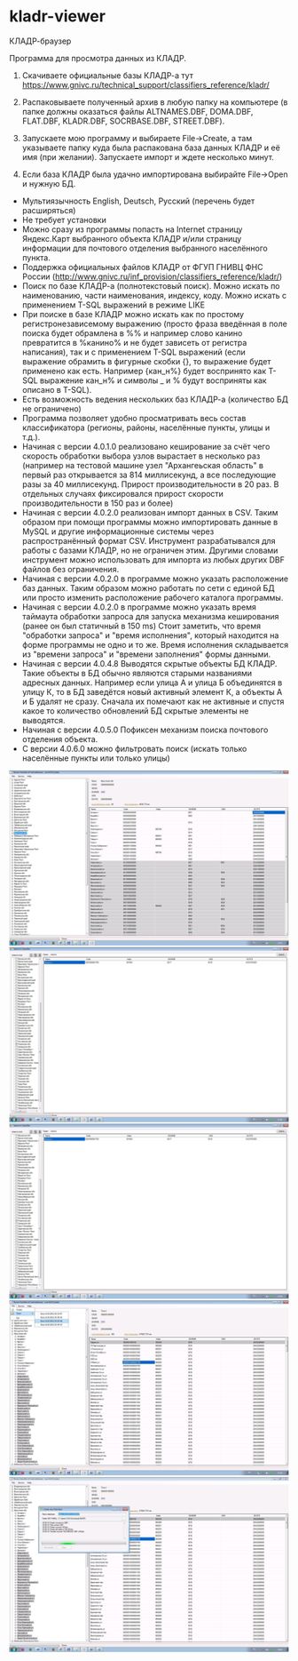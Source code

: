 # kladr-viewer
КЛАДР-браузер

Программа для просмотра данных из КЛАДР.

1) Скачиваете официальные базы КЛАДР-а тут https://www.gnivc.ru/technical_support/classifiers_reference/kladr/

2) Распаковываете полученный архив в любую папку на компьютере (в папке должны оказаться файлы ALTNAMES.DBF, DOMA.DBF, FLAT.DBF, KLADR.DBF, SOCRBASE.DBF, STREET.DBF).

3) Запускаете мою программу и выбираете File->Create, а там указываете папку куда была распакована база данных КЛАДР и её имя (при желании). Запускаете импорт и ждете несколько минут.

4) Если база КЛАДР была удачно импортирована выбирайте File->Open и нужную БД. 

 - Мультиязычность English, Deutsch, Русский (перечень будет расширяться)
 - Не требует установки
 - Можно сразу из программы попасть на Internet страницу Яндекс.Карт выбранного объекта КЛАДР и/или страницу информации для почтового отделения выбранного населённого пункта.
 - Поддержка официальных файлов КЛАДР от ФГУП ГНИВЦ ФНС России (http://www.gnivc.ru/inf_provision/classifiers_reference/kladr/)
 - Поиск по базе КЛАДР-а (полнотекстовый поиск). Можно искать по наименованию, части наименования, индексу, коду. Можно искать с применением T-SQL выражений в режиме LIKE
 - При поиске в базе КЛАДР можно искать как по простому регистронезависемому выражению (просто фраза введённая в поле поиска будет обрамлена в %% и например слово канино превратится в %канино% и не будет зависеть от регистра написания), так и с применением T-SQL выражений (если выражение обрамить в фигурные скобки {}, то выражение будет применено как есть. Например {кан_н%} будет воспринято как T-SQL выражение кан_н% и символы _ и % будут восприняты как описано в T-SQL).
 - Есть возможность ведения нескольких баз КЛАДР-а (количество БД не ограничено)
 - Программа позволяет удобно просматривать весь состав классификатора (регионы, районы, населённые пункты, улицы и т.д.).
 - Начиная с версии 4.0.1.0 реализовано кеширование за счёт чего скорость обработки выбора узлов вырастает в несколько раз (например на тестовой машине узел "Архангеьская область" в первый раз открывается за 814 миллисекунд, а все последующие разы за 40 миллисекунд. Прирост производительности в 20 раз. В отдельных случаях фиксировался прирост скорости производительности в 150 раз и более)
 - Начиная с версии 4.0.2.0 реализован импорт данных в CSV. Таким образом при помощи программы можно импортировать данные в MySQL и другие информационные системы через распространённый формат CSV. Инструмент разрабатывался для работы с базами КЛАДР, но не ограничен этим. Другими словами инструмент можно использовать для импорта из любых других DBF файлов без ограничения.
 - Начиная с версии 4.0.2.0 в программе можно указать расположение баз данных. Таким образом можно работать по сети с единой БД или просто изменить расположение рабочего каталога программы.
 - Начиная с версии 4.0.2.0 в программе можно указать время таймаута обработки запроса для запуска механизма кеширования (ранее он был статичный в 150 ms) Стоит заметить, что время "обработки запроса" и "время исполнения", который находится на форме программы не одно и то же. Время исполнения складывается из "времени запроса" и "времени заполнения" формы данными.
 - Начиная с версии 4.0.4.8 Выводятся скрытые объекты БД КЛАДР. Такие объекты в БД обычно являются старыми названиями адресных данных. Например если улица А и улица Б объединятся в улицу К, то в БД заведётся новый активный элемент К, а объекты А и Б удалят не сразу. Сначала их помечают как не активные и спустя какое то количество обновлений БД скрытые элементы не выводятся.
 - Начиная с версии 4.0.5.0 Пофиксен механизм поиска почтового отделения объекта.
 - С версии 4.0.6.0 можно фильтровать поиск (искать только населённые пункты или только улицы)
 
 ![Подключенная БД](./img/img1.jpg)
 ![Вид развёрнутой иерархии объектов](./img/img2.jpg)
 ![Поиск по базе в отдельно взятом регионе. Можно искать как по однеому или нескольким регионам так и по всем сразу.](./img/img3.jpg)
 ![Выбор базы данных.](./img/img4.jpg)
 ![Создание новой базы. Можно хранить не ограниченное количество баз данных КЛАДР.](./img/img5.jpg)
